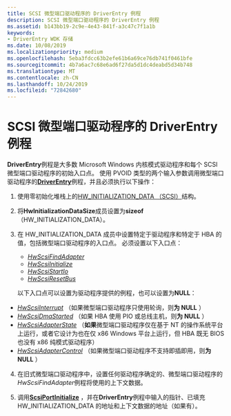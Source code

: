 ```yaml
---
title: SCSI 微型端口驱动程序的 DriverEntry 例程
description: SCSI 微型端口驱动程序的 DriverEntry 例程
ms.assetid: b143bb19-2c9e-4e43-841f-a3c47c7f1a1b
keywords:
- DriverEntry WDK 存储
ms.date: 10/08/2019
ms.localizationpriority: medium
ms.openlocfilehash: 5eba3fdcc63b2efe61b6a69ce76db741f0461bfe
ms.sourcegitcommit: 4b7a6ac7c68e6ad6f27da5d1dc4deabd5d34b748
ms.translationtype: MT
ms.contentlocale: zh-CN
ms.lasthandoff: 10/24/2019
ms.locfileid: "72842680"
---
```

# <a name="scsi-miniport-drivers-driverentry-routine"></a>SCSI 微型端口驱动程序的 DriverEntry 例程

**DriverEntry**例程是大多数 Microsoft Windows 内核模式驱动程序和每个 SCSI 微型端口驱动程序的初始入口点。 使用 PVOID 类型的两个输入参数调用微型端口驱动程序的[**DriverEntry**](driverentry-of-scsi-miniport-driver.md)例程，并且必须执行以下操作：

1. 使用零初始化堆栈上的[HW_INITIALIZATION_DATA （SCSI）](https://docs.microsoft.com/windows-hardware/drivers/ddi/srb/ns-srb-_hw_initialization_data)结构。

2. 将**HwInitializationDataSize**成员设置为**sizeof**（HW_INITIALIZATION_DATA）。

3. 在 HW_INITIALIZATION_DATA 成员中设置特定于驱动程序和特定于 HBA 的值，包括微型端口驱动程序的入口点。 必须设置以下入口点：

   - [*HwScsiFindAdapter*](https://docs.microsoft.com/previous-versions/windows/hardware/drivers/ff557300(v=vs.85))
   - [*HwScsiInitialize*](https://docs.microsoft.com/previous-versions/windows/hardware/drivers/ff557302(v=vs.85))
   - [*HwScsiStartIo*](https://docs.microsoft.com/previous-versions/windows/hardware/drivers/ff557323(v=vs.85))
   - [*HwScsiResetBus*](https://docs.microsoft.com/previous-versions/windows/hardware/drivers/ff557318(v=vs.85))

    以下入口点可以设置为驱动程序提供的例程，也可以设置为**NULL**：

  - [*HwScsiInterrupt*](https://docs.microsoft.com/previous-versions/windows/hardware/drivers/ff557312(v=vs.85)) （如果微型端口驱动程序只使用轮询，则**为 NULL** ）
  - [*HwScsiDmaStarted*](https://docs.microsoft.com/previous-versions/windows/hardware/drivers/ff557291(v=vs.85)) （如果 HBA 使用 PIO 或总线主机，则**为 NULL** ）
  - [*HwScsiAdapterState*](https://docs.microsoft.com/previous-versions/windows/hardware/drivers/ff557278(v=vs.85)) （**如果**微型端口驱动程序仅在基于 NT 的操作系统平台上运行，或者它设计为也在仅 x86 Windows 平台上运行，但 HBA 既无 BIOS 也没有 x86 纯模式驱动程序）
  - [*HwScsiAdapterControl*](https://docs.microsoft.com/previous-versions/windows/hardware/drivers/ff557274(v=vs.85)) （如果微型端口驱动程序不支持即插即用，则**为 NULL** ）

4. 在旧式微型端口驱动程序中，设置任何驱动程序确定的、微型端口驱动程序的*HwScsiFindAdapter*例程将使用的上下文数据。

5. 调用[**ScsiPortInitialize**](https://docs.microsoft.com/windows-hardware/drivers/ddi/srb/nf-srb-scsiportinitialize) ，并在**DriverEntry**例程中输入的指针、已填充 HW_INITIALIZATION_DATA 的地址和上下文数据的地址（如果有）。
